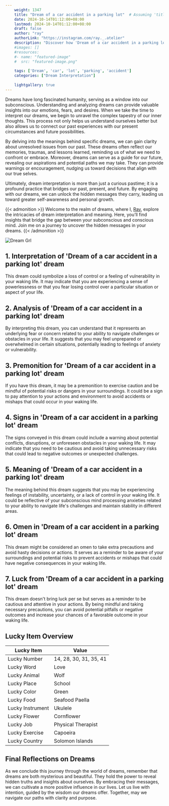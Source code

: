 ```yaml
---
    weight: 1347
    title: "Dream of a car accident in a parking lot"  # Assuming 'title' column exists
    date: 2024-10-14T01:12:00+08:00
    lastmod: 2024-10-14T01:12:00+08:00
    draft: false
    author: "ray"
    authorLink: "https://instagram.com/ray._.atelier"
    description: "Discover how 'Dream of a car accident in a parking lot' can interpret your future and uncover its significant meanings in your life."
    #images: []
    #resources:
    #- name: "featured-image"
    #  src: "featured-image.png"
    
    tags: ['Dream', 'car', 'lot', 'parking', 'accident']
    categories: ["Dream Interpretation"]
    
    lightgallery: true
---
```

    
Dreams have long fascinated humanity, serving as a window into our subconscious. Understanding and analyzing dreams can provide valuable insights into our emotions, fears, and desires. When we take the time to interpret our dreams, we begin to unravel the complex tapestry of our inner thoughts. This process not only helps us understand ourselves better but also allows us to connect our past experiences with our present circumstances and future possibilities.

By delving into the meanings behind specific dreams, we can gain clarity about unresolved issues from our past. These dreams often reflect our memories, traumas, and lessons learned, reminding us of what we need to confront or embrace. Moreover, dreams can serve as a guide for our future, revealing our aspirations and potential paths we may take. They can provide warnings or encouragement, nudging us toward decisions that align with our true selves.

Ultimately, dream interpretation is more than just a curious pastime; it is a profound practice that bridges our past, present, and future. By engaging with our dreams, we can unlock the hidden messages they carry, leading us toward greater self-awareness and personal growth.

{{< admonition >}}
Welcome to the realm of dreams, where I, [Ray](https://instagram.com/ray._.atelier), explore the intricacies of dream interpretation and meaning. Here, you’ll find insights that bridge the gap between your subconscious and conscious mind. Join me on a journey to uncover the hidden messages in your dreams.
{{< /admonition >}}

![Dream Grl](https://cdn.pixabay.com/photo/2017/11/02/03/35/gothic-2910057_1280.jpg "Dream Grl")

## 1. Interpretation of 'Dream of a car accident in a parking lot' dream
 This dream could symbolize a loss of control or a feeling of vulnerability in your waking life. It may indicate that you are experiencing a sense of powerlessness or that you fear losing control over a particular situation or aspect of your life.

## 2. Analysis of 'Dream of a car accident in a parking lot' dream
 By interpreting this dream, you can understand that it represents an underlying fear or concern related to your ability to navigate challenges or obstacles in your life. It suggests that you may feel unprepared or overwhelmed in certain situations, potentially leading to feelings of anxiety or vulnerability.

## 3. Premonition for 'Dream of a car accident in a parking lot' dream
 If you have this dream, it may be a premonition to exercise caution and be mindful of potential risks or dangers in your surroundings. It could be a sign to pay attention to your actions and environment to avoid accidents or mishaps that could occur in your waking life.

## 4. Signs in 'Dream of a car accident in a parking lot' dream
 The signs conveyed in this dream could include a warning about potential conflicts, disruptions, or unforeseen obstacles in your waking life. It may indicate that you need to be cautious and avoid taking unnecessary risks that could lead to negative outcomes or unexpected challenges.

## 5. Meaning of 'Dream of a car accident in a parking lot' dream
 The meaning behind this dream suggests that you may be experiencing feelings of instability, uncertainty, or a lack of control in your waking life. It could be reflective of your subconscious mind processing anxieties related to your ability to navigate life's challenges and maintain stability in different areas.

## 6. Omen in 'Dream of a car accident in a parking lot' dream
 This dream might be considered an omen to take extra precautions and avoid hasty decisions or actions. It serves as a reminder to be aware of your surroundings and potential risks to prevent accidents or mishaps that could have negative consequences in your waking life.

## 7. Luck from 'Dream of a car accident in a parking lot' dream
 This dream doesn't bring luck per se but serves as a reminder to be cautious and attentive in your actions. By being mindful and taking necessary precautions, you can avoid potential pitfalls or negative outcomes and increase your chances of a favorable outcome in your waking life.

## Lucky Item Overview
| Lucky Item          | Value              |
|---------------|--------------------|
| Lucky Number        | 14, 28, 30, 31, 35, 41  |
| Lucky Word          | Love |
| Lucky Animal        | Wolf |
| Lucky Place         | School     |
| Lucky Color         | Green     |
| Lucky Food          | Seafood Paella      |
| Lucky Instrument    | Ukulele |
| Lucky Flower        | Cornflower    |
| Lucky Job           | Physical Therapist       |
| Lucky Exercise      | Capoeira  |
| Lucky Country       | Solomon Islands    |


##  Final Reflections on Dreams

As we conclude this journey through the world of dreams, remember that dreams are both mysterious and beautiful. They hold the power to reveal hidden truths and insights about ourselves. By embracing their messages, we can cultivate a more positive influence in our lives. Let us live with intention, guided by the wisdom our dreams offer. Together, may we navigate our paths with clarity and purpose.
